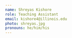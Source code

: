 ```yaml
---
name: Shreyas Kishore
role: Teaching Assistant
email: kishore4@illinois.edu
photo: shreyas.jpg
pronouns: he/him/his
---
```

